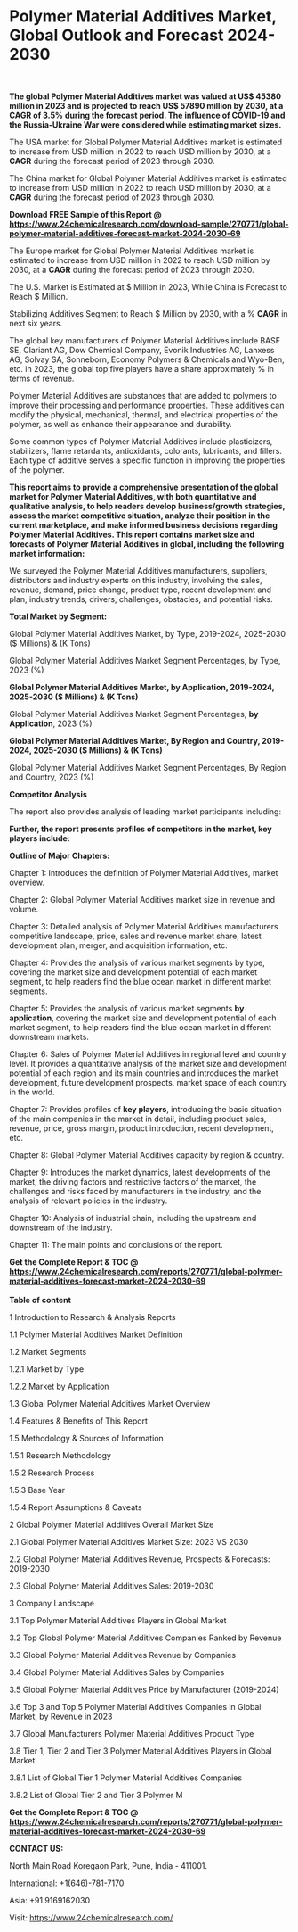<h1>Polymer Material Additives Market, Global Outlook and Forecast 2024-2030</h1><br/><p><strong>The global Polymer Material Additives market was valued at US$ 45380 million in 2023 and is projected to reach US$ 57890 million by 2030, at a <strong>CAGR</strong> of 3.5% during the forecast period. The influence of COVID-19 and the Russia-Ukraine War were considered while estimating market sizes.</strong></p><p>The USA market for Global Polymer Material Additives market is estimated to increase from USD million in 2022 to reach USD million by 2030, at a <strong>CAGR</strong> during the forecast period of 2023 through 2030.</p><p>The China market for Global Polymer Material Additives market is estimated to increase from USD million in 2022 to reach USD million by 2030, at a <strong>CAGR</strong> during the forecast period of 2023 through 2030.</p><div><b>Download FREE Sample of this Report @ <a href="https://www.24chemicalresearch.com/download-sample/270771/global-polymer-material-additives-forecast-market-2024-2030-69">https://www.24chemicalresearch.com/download-sample/270771/global-polymer-material-additives-forecast-market-2024-2030-69</a></b></div><p>The Europe market for Global Polymer Material Additives market is estimated to increase from USD million in 2022 to reach USD million by 2030, at a <strong>CAGR</strong> during the forecast period of 2023 through 2030.</p><p>The U.S. Market is Estimated at $ Million in 2023, While China is Forecast to Reach $ Million.</p><p>Stabilizing Additives Segment to Reach $ Million by 2030, with a % <strong>CAGR</strong> in next six years.</p><p>The global key manufacturers of Polymer Material Additives include BASF SE, Clariant AG, Dow Chemical Company, Evonik Industries AG, Lanxess AG, Solvay SA, Sonneborn, Economy Polymers & Chemicals and Wyo-Ben, etc. in 2023, the global top five players have a share approximately % in terms of revenue.</p><p>Polymer Material Additives are substances that are added to polymers to improve their processing and performance properties. These additives can modify the physical, mechanical, thermal, and electrical properties of the polymer, as well as enhance their appearance and durability.</p><p>Some common types of Polymer Material Additives include plasticizers, stabilizers, flame retardants, antioxidants, colorants, lubricants, and fillers. Each type of additive serves a specific function in improving the properties of the polymer.</p><p><strong>This report aims to provide a comprehensive presentation of the global market for Polymer Material Additives, with both quantitative and qualitative analysis, to help readers develop business/growth strategies, assess the market competitive situation, analyze their position in the current marketplace, and make informed business decisions regarding Polymer Material Additives. This report contains market size and forecasts of Polymer Material Additives in global, including the following market information:</strong></p><p>We surveyed the Polymer Material Additives manufacturers, suppliers, distributors and industry experts on this industry, involving the sales, revenue, demand, price change, product type, recent development and plan, industry trends, drivers, challenges, obstacles, and potential risks.</p><p><strong>Total Market by Segment:</strong></p><p>Global Polymer Material Additives Market, by Type, 2019-2024, 2025-2030 ($ Millions) & (K Tons)</p><p>Global Polymer Material Additives Market Segment Percentages, by Type, 2023 (%)</p><p><strong>Global Polymer Material Additives Market, <strong>by Application</strong>, 2019-2024, 2025-2030 ($ Millions) & (K Tons)</strong></p><p>Global Polymer Material Additives Market Segment Percentages, <strong>by Application</strong>, 2023 (%)</p><p><strong>Global Polymer Material Additives Market, By Region and Country, 2019-2024, 2025-2030 ($ Millions) & (K Tons)</strong></p><p>Global Polymer Material Additives Market Segment Percentages, By Region and Country, 2023 (%)</p><p><strong>Competitor Analysis</strong></p><p>The report also provides analysis of leading market participants including:</p><p><strong>Further, the report presents profiles of competitors in the market, <strong>key players</strong> include:</strong></p><p><strong>Outline of Major Chapters:</strong></p><p>Chapter 1: Introduces the definition of Polymer Material Additives, market overview.</p><p>Chapter 2: Global Polymer Material Additives market size in revenue and volume.</p><p>Chapter 3: Detailed analysis of Polymer Material Additives manufacturers competitive landscape, price, sales and revenue market share, latest development plan, merger, and acquisition information, etc.</p><p>Chapter 4: Provides the analysis of various market segments by type, covering the market size and development potential of each market segment, to help readers find the blue ocean market in different market segments.</p><p>Chapter 5: Provides the analysis of various market segments <strong>by application</strong>, covering the market size and development potential of each market segment, to help readers find the blue ocean market in different downstream markets.</p><p>Chapter 6: Sales of Polymer Material Additives in regional level and country level. It provides a quantitative analysis of the market size and development potential of each region and its main countries and introduces the market development, future development prospects, market space of each country in the world.</p><p>Chapter 7: Provides profiles of <strong>key players</strong>, introducing the basic situation of the main companies in the market in detail, including product sales, revenue, price, gross margin, product introduction, recent development, etc.</p><p>Chapter 8: Global Polymer Material Additives capacity by region & country.</p><p>Chapter 9: Introduces the market dynamics, latest developments of the market, the driving factors and restrictive factors of the market, the challenges and risks faced by manufacturers in the industry, and the analysis of relevant policies in the industry.</p><p>Chapter 10: Analysis of industrial chain, including the upstream and downstream of the industry.</p><p>Chapter 11: The main points and conclusions of the report.</p><div><b>Get the Complete Report & TOC @ <a href="https://www.24chemicalresearch.com/reports/270771/global-polymer-material-additives-forecast-market-2024-2030-69">https://www.24chemicalresearch.com/reports/270771/global-polymer-material-additives-forecast-market-2024-2030-69</a></b></div><br><b>Table of content</b><p>1 Introduction to Research & Analysis Reports<br />
 
  1.1 Polymer Material Additives Market Definition<br />
 
  1.2 Market Segments<br />
 
  1.2.1 Market by Type<br />
 
  1.2.2 Market by Application<br />
 
  1.3 Global Polymer Material Additives Market Overview<br />
 
  1.4 Features & Benefits of This Report<br />
 
  1.5 Methodology & Sources of Information<br />
 
  1.5.1 Research Methodology<br />
 
  1.5.2 Research Process<br />
 
  1.5.3 Base Year<br />
 
  1.5.4 Report Assumptions & Caveats<br />
 
 2 Global Polymer Material Additives Overall Market Size<br />
 
  2.1 Global Polymer Material Additives Market Size: 2023 VS 2030<br />
 
  2.2 Global Polymer Material Additives Revenue, Prospects & Forecasts: 2019-2030<br />
 
  2.3 Global Polymer Material Additives Sales: 2019-2030<br />
 
 3 Company Landscape<br />
 
  3.1 Top Polymer Material Additives Players in Global Market<br />
 
  3.2 Top Global Polymer Material Additives Companies Ranked by Revenue<br />
 
  3.3 Global Polymer Material Additives Revenue by Companies<br />
 
  3.4 Global Polymer Material Additives Sales by Companies<br />
 
  3.5 Global Polymer Material Additives Price by Manufacturer (2019-2024)<br />
 
  3.6 Top 3 and Top 5 Polymer Material Additives Companies in Global Market, by Revenue in 2023<br />
 
  3.7 Global Manufacturers Polymer Material Additives Product Type<br />
 
  3.8 Tier 1, Tier 2 and Tier 3 Polymer Material Additives Players in Global Market<br />
 
  3.8.1 List of Global Tier 1 Polymer Material Additives Companies<br />
 
  3.8.2 List of Global Tier 2 and Tier 3 Polymer M<br><div><b>Get the Complete Report & TOC @ <a href="https://www.24chemicalresearch.com/reports/270771/global-polymer-material-additives-forecast-market-2024-2030-69">https://www.24chemicalresearch.com/reports/270771/global-polymer-material-additives-forecast-market-2024-2030-69</a></b></div></p>
 
 <b>CONTACT US:</b><br>
 
 North Main Road Koregaon Park, Pune, India - 411001.<br/>
 
 International: +1(646)-781-7170<br/>
 
 Asia: +91 9169162030<br/>
 
 Visit: <a href="https://www.24chemicalresearch.com/">https://www.24chemicalresearch.com/</a>
 
 <br>